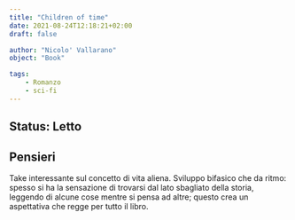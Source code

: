```yaml
---
title: "Children of time"
date: 2021-08-24T12:18:21+02:00
draft: false

author: "Nicolo' Vallarano"
object: "Book"

tags:
    - Romanzo
    - sci-fi
---
```


## Status: Letto

## Pensieri

Take interessante sul concetto di vita aliena. Sviluppo bifasico che da ritmo: spesso si ha la sensazione di trovarsi dal lato sbagliato della storia, leggendo di alcune cose mentre si pensa ad altre; questo crea un aspettativa che regge per tutto il libro.
